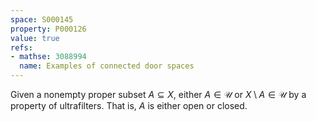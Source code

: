 ```yaml
---
space: S000145
property: P000126
value: true
refs:
- mathse: 3088994
  name: Examples of connected door spaces
---
```


Given a nonempty proper subset $A\subseteq X$, either $A\in\mathscr U$ or $X\setminus A\in\mathscr U$ by a property of ultrafilters.  That is, $A$ is either open or closed.

